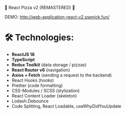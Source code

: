 
🍕 React Pizza v2 (REMASTERED) 🍕


DEMO: http://web-application-react-v2.ssenick.fun/

# 🛠 Technologies:

- **ReactJS 18**
- **TypeScript**
- **Redux Toolkit** (data storage / pizzas)
- **React Router v6** (navigation)
- **Axios + Fetch** (sending a request to the backend)
- React Hooks (hooks)
- Prettier (code formatting)
- CSS-Modules / SCSS (stylization)
- React Content Loader (skeleton)
- Lodash.Debounce
- Code Splitting, React Loadable, useWhyDidYouUpdate
